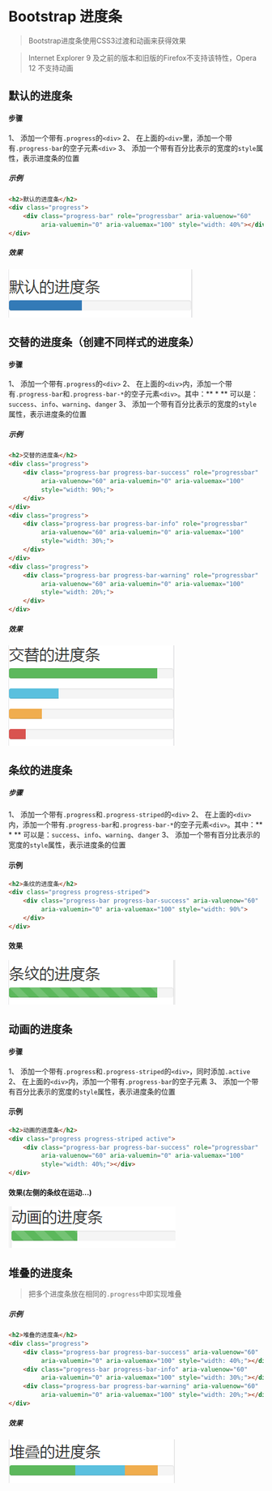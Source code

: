 # Bootstrap 进度条

> Bootstrap进度条使用CSS3过渡和动画来获得效果

> Internet Explorer 9 及之前的版本和旧版的Firefox不支持该特性，Opera 12 不支持动画

## 默认的进度条

#### 步骤

1、 添加一个带有`.progress`的`<div>`
2、 在上面的`<div>`里，添加一个带有`.progress-bar`的空子元素`<div>`
3、 添加一个带有百分比表示的宽度的`style`属性，表示进度条的位置

##### 示例
```html
<h2>默认的进度条</h2>
<div class="progress">
    <div class="progress-bar" role="progressbar" aria-valuenow="60"
         aria-valuemin="0" aria-valuemax="100" style="width: 40%"></div>
</div>
```
##### 效果
<img src="example_image/progress-default.png" alt="默认的进度条">

## 交替的进度条（创建不同样式的进度条）

#### 步骤

1、 添加一个带有`.progress`的`<div>`
2、 在上面的`<div>`内，添加一个带有`.progress-bar`和`.progress-bar-*`的空子元素`<div>`。其中：** * ** 可以是：`success`、`info`、`warning`、`danger`
3、 添加一个带有百分比表示的宽度的`style`属性，表示进度条的位置

##### 示例
```html
<h2>交替的进度条</h2>
<div class="progress">
    <div class="progress-bar progress-bar-success" role="progressbar"
         aria-valuenow="60" aria-valuemin="0" aria-valuemax="100"
         style="width: 90%;">
    </div>
</div>
<div class="progress">
    <div class="progress-bar progress-bar-info" role="progressbar"
         aria-valuenow="60" aria-valuemin="0" aria-valuemax="100"
         style="width: 30%;">
    </div>
</div>
<div class="progress">
    <div class="progress-bar progress-bar-warning" role="progressbar"
         aria-valuenow="60" aria-valuemin="0" aria-valuemax="100"
         style="width: 20%;">
    </div>
</div>
```
##### 效果
<img src="example_image/progress-type.png" alt="进度条的显示效果">

## 条纹的进度条

##### 步骤
1、 添加一个带有`.progress`和`.progress-striped`的`<div>`
2、 在上面的`<div>`内，添加一个带有`.progress-bar`和`.progress-bar-*`的空子元素`<div>`。其中：** * ** 可以是：`success`、`info`、`warning`、`danger`
3、 添加一个带有百分比表示的宽度的`style`属性，表示进度条的位置

#### 示例
```html
<h2>条纹的进度条</h2>
<div class="progress progress-striped">
    <div class="progress-bar progress-bar-success" aria-valuenow="60"
         aria-valuemin="0" aria-valuemax="100" style="width: 90%">
    </div>
</div>
```
#### 效果
<img src="example_image/progress-striped.png" alt="条纹的进度条">

## 动画的进度条
#### 步骤
1、 添加一个带有`.progress`和`.progress-striped`的`<div>`，同时添加`.active`
2、 在上面的`<div>`内，添加一个带有`.progress-bar`的空子元素
3、 添加一个带有百分比表示的宽度的`style`属性，表示进度条的位置

#### 示例
```html
<h2>动画的进度条</h2>
<div class="progress progress-striped active">
    <div class="progress-bar progress-bar-success" role="progressbar"
         aria-valuenow="60" aria-valuemin="0" aria-valuemax="100"
         style="width: 40%;"></div>
</div>
```
#### 效果(左侧的条纹在运动...)
<img src="example_image/progress-anim.png" alt="动画的进度条">

## 堆叠的进度条

> 把多个进度条放在相同的`.progress`中即实现堆叠

##### 示例
```html
<h2>堆叠的进度条</h2>
<div class="progress">
    <div class="progress-bar progress-bar-success" aria-valuenow="60"
         aria-valuemin="0" aria-valuemax="100" style="width: 40%;"></div>
    <div class="progress-bar progress-bar-info" aria-valuenow="60"
         aria-valuemin="0" aria-valuemax="100" style="width: 30%;"></div>
    <div class="progress-bar progress-bar-warning" aria-valuenow="60"
         aria-valuemin="0" aria-valuemax="100" style="width: 20%;"></div>
</div>
```
##### 效果
<img src="example_image/progress-push.png" alt="堆叠的进度条">
